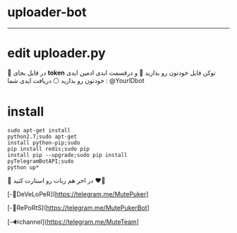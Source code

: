 # uploader-bot

------------------------
# edit uploader.py
🔸 در فایل بجای **token** توکن فایل خودتون رو بذارید
🔷 و درقسمت ایدی ادمین ایدی خودتون رو بذارید 
⚪ دریافت ایدی شما : @YourlDbot

# install
```
sudo apt-get install
python2.7;sudo apt-get
install python-pip;sudo
pip install redis;sudo pip
install pip --upgrade;sudo pip install
pyTelegramBotAPI;sudo
python up*
```
🔺 در اخر هم ربات رو استارت کنید ❤💪

[-👤DeVeLoPeR](https://telegram.me/MutePuker]

[-💬RePoRtS](https://telegram.me/MutePukerBot]

[-🔊channel](https://telegram.me/MuteTeam]
